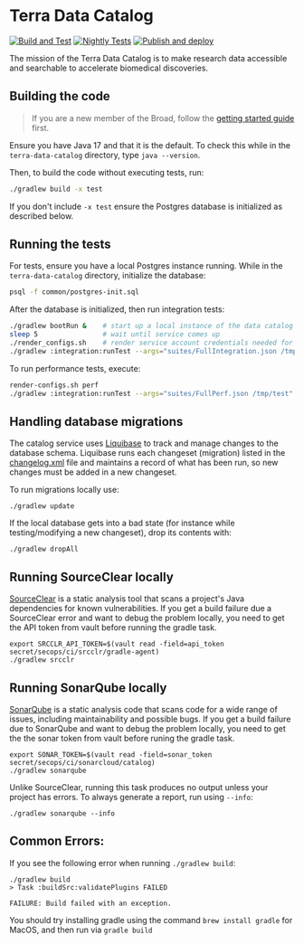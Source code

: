 # Terra Data Catalog

[![Build and Test](https://github.com/DataBiosphere/terra-data-catalog/actions/workflows/build-and-test.yml/badge.svg?branch=main)](https://github.com/DataBiosphere/terra-data-catalog/actions/workflows/build-and-test.yml)
[![Nightly Tests](https://github.com/DataBiosphere/terra-data-catalog/actions/workflows/nightly-tests.yml/badge.svg)](https://github.com/DataBiosphere/terra-data-catalog/actions/workflows/nightly-tests.yml)
[![Publish and deploy](https://github.com/DataBiosphere/terra-data-catalog/actions/workflows/publish.yml/badge.svg)](https://github.com/DataBiosphere/terra-data-catalog/actions/workflows/publish.yml)

The mission of the Terra Data Catalog is to make research data accessible and
searchable to accelerate biomedical discoveries.

## Building the code

> If you are a new member of the Broad, follow the [getting started guide](docs/getting-started.md)
first.

Ensure you have Java 17 and that it is the default. To check this while in the
`terra-data-catalog` directory, type `java --version`.

Then, to build the code without executing tests, run:

```sh
./gradlew build -x test
```

If you don't include `-x test` ensure the Postgres database is initialized as
described below.

## Running the tests

For tests, ensure you have a local Postgres instance running. While in the
`terra-data-catalog` directory, initialize the database:

```sh
psql -f common/postgres-init.sql
```

After the database is initialized, then run integration tests:

```sh
./gradlew bootRun &    # start up a local instance of the data catalog service
sleep 5                # wait until service comes up
./render_configs.sh    # render service account credentials needed for tests
./gradlew :integration:runTest --args="suites/FullIntegration.json /tmp/test"
```

To run performance tests, execute:

```sh
render-configs.sh perf
./gradlew :integration:runTest --args="suites/FullPerf.json /tmp/test"
```

## Handling database migrations

The catalog service uses [Liquibase](https://liquibase.org/) to track and manage changes to the
database schema. Liquibase runs each changeset (migration) listed in the
[changelog.xml](service/src/main/resources/db/changelog.xml) file and
maintains a record of what has been run, so new changes must be added in a new changeset.

To run migrations locally use:

```
./gradlew update
```

If the local database gets into a bad state (for instance while testing/modifying a new changeset),
drop its contents with:

```
./gradlew dropAll
```

## Running SourceClear locally

[SourceClear](https://srcclr.github.io) is a static analysis tool that scans a project's Java
dependencies for known vulnerabilities. If you get a build failure due a SourceClear error and want
to debug the problem locally, you need to get the API token from vault before running the gradle
task.

```shell
export SRCCLR_API_TOKEN=$(vault read -field=api_token secret/secops/ci/srcclr/gradle-agent)
./gradlew srcclr
```

## Running SonarQube locally

[SonarQube](https://www.sonarqube.org) is a static analysis code that scans code for a wide
range of issues, including maintainability and possible bugs. If you get a build failure due to
SonarQube and want to debug the problem locally, you need to get the the sonar token from vault
before runing the gradle task.

```shell
export SONAR_TOKEN=$(vault read -field=sonar_token secret/secops/ci/sonarcloud/catalog)
./gradlew sonarqube
```

Unlike SourceClear, running this task produces no output unless your project has errors. To always
generate a report, run using `--info`:

```shell
./gradlew sonarqube --info
```
## Common Errors:
If you see the following error when running `./gradlew build`:
```
./gradlew build
> Task :buildSrc:validatePlugins FAILED

FAILURE: Build failed with an exception.
```

You should try installing gradle using the command `brew install gradle` for MacOS, and then run via `gradle build`
